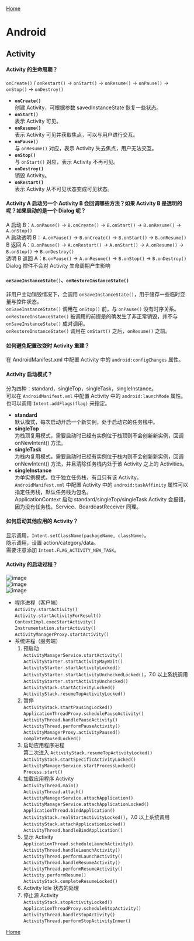 [Home](../../README.md)  

# Android  

## Activity  

#### Activity 的生命周期？  

`onCreate()` / `onRestart()` → `onStart()` → `onResume()` → `onPause()` → `onStop()` → `onDestroy()`  
- **`onCreate()`**  
创建 Activity，可根据参数 savedInstanceState 恢复一些状态。  
- **`onStart()`**  
表示 Activity 可见。  
- **`onResume()`**  
表示 Activity 可见并获取焦点，可以与用户进行交互。  
- **`onPause()`**  
与 `onResume()` 对应，表示 Activity 失去焦点，用户无法交互。  
- **`onStop()`**  
与 `onStart()` 对应，表示 Activity 不再可见。  
- **`onDestroy()`**  
销毁 Activity。  
- **`onRestart()`**  
表示 Activity 从不可见状态变成可见状态。  

#### Activity A 启动另一个 Activity B 会回调哪些方法？如果 Activity B 是透明的呢？如果启动的是一个 Dialog 呢？  

A 启动 B：`A.onPause()` → `B.onCreate()` → `B.onStart()` → `B.onResume()` → `A.onStop()`  
A 启动透明 B： `A.onPause()` → `B.onCreate()` → `B.onStart()` → `B.onResume()`  
B 返回 A：`B.onPause()` → `A.onRestart()` → `A.onStart()` → `A.onResume()` → `B.onStop()` → `B.onDestroy()`  
透明 B 返回 A：`B.onPause()` → `A.onResume()` → `B.onStop()` → `B.onDestroy()`  
Dialog 控件不会对 Activity 生命周期产生影响  

#### `onSaveInstanceState()`、`onRestoreInstanceState()`  

非用户主动销毁情况下，会调用 `onSaveInstanceState()`，用于储存一些临时变量与控件状态。  
`onSaveInstanceState()` 调用在 `onStop()` 前，与 `onPause()` 没有时序关系。  
`onRestoreInstanceState()` 被调用的前提是的确发生了非正常销毁，并不与 `onSaveInstanceState()` 成对调用。  
`onRestoreInstanceState()` 调用在 `onStart()` 之后，`onResume()` 之前。  

#### 如何避免配置改变时 Activity 重建？  

在 AndroidManifest.xml 中配置 Activity 中的 `android:configChanges` 属性。  

#### Activity 启动模式？  

分为四种：standard，singleTop，singleTask，singleInstance。  
可以在 `AndroidManifest.xml` 中配置 Activity 中的 `android:launchMode` 属性。也可以调用 `Intent.addFlags(flag)` 来指定。  
- **standard**  
默认模式，每次启动开启一个新实例，处于启动它的任务栈中。  
- **singleTop**  
为栈顶复用模式，需要启动时已经有实例位于栈顶则不会创新新实例，回调 onNewIntent() 方法。  
- **singleTask**  
为栈内复用模式，需要启动时已经有实例位于栈内则不会创新新实例，回调 onNewIntent() 方法，并且清除任务栈内处于该 Activity 之上的 Activities。  
- **singleInstance**  
为单实例模式，位于独立任务栈，有且只有该 Activity。  
`AndroidManifest.xml` 中配置 Activity 中的 `android:taskAffinity` 属性可以指定任务栈，默认任务栈为包名。  
ApplicationContext 启动 standard/singleTop/singleTask Activity 会报错，因为没有任务栈，Service、BoardcastReceiver 同理。  

#### 如何启动其他应用的 Activity？  

显示调用，`Intent.setClassName(packageName, className)`。  
隐示调用，设置 action/category/data。  
需要注意添加 `Intent.FLAG_ACTIVITY_NEW_TASK`。  

#### Activity 的启动过程？  
![image](https://user-images.githubusercontent.com/8423120/47200256-fa787e80-d3a7-11e8-9dec-f57c017af707.png)  
![image](https://user-images.githubusercontent.com/8423120/46187062-56556780-c314-11e8-8d8e-9df010a0a6f4.png)  
![image](https://user-images.githubusercontent.com/8423120/46188067-923efb80-c319-11e8-82ab-2161a4eaccda.png)  
- 程序进程（客户端）  
    `Activity.startActivity()`  
    `Activity.startActivityForResult()`  
    `ContextImpl.execStartActivity()`  
    `Instrumentation.startActivity()`  
    `ActivityManagerProxy.startActivity()`  
- 系统进程（服务端）  
    1. 预启动  
        `ActivityManagerService.startActivity()`  
        `ActivityStarter.startActivityMayWait()`  
        `ActivityStarter.startActivityLocked()`  
        `ActivityStarter.startActivityUncheckedLocked()`，7.0 以上系统调用 `ActivityStarter.startActivityUnchecked()`  
        `ActivityStack.startActivityLocked()`  
        `ActivityStack.resumeTopActivityLocked()`  
    2. 暂停  
        `ActivityStack.startPausingLocked()`  
        `ApplicationThreadProxy.schedulePauseActivity()`  
        `ActivityThread.handlePauseActivity()`  
        `ActivityThread.performPauseActivity()`  
        `ActivityManagerProxy.activityPaused()`  
        `completePausedLocked()`  
    3. 启动应用程序进程  
        第二次进入 `ActivityStack.resumeTopActivityLocked()`  
        `ActivityStack.startSpecificActivityLocked()`  
        `ActivityManagerService.startProcessLocked()`  
        `Process.start()`  
    4. 加载应用程序 Activity  
        `ActivityThread.main()`  
        `ActivityThread.attach()`  
        `ActivityManagerService.attachApplication()`  
        `ActivityManagerService.attachApplicationLocked()`  
        `ApplicationThread.bindApplication()`  
        `ActivityStack.realStartActivityLocked()`，7.0 以上系统调用 `ActivityStack.attachApplicationLocked()`  
        `ActivityThread.handleBindApplication()`  
    5. 显示 Activity  
        `ApplicationThread.scheduleLaunchActivity()`  
        `ActivityThread.handleLaunchActivity()`  
        `ActivityThread.performLaunchActivity()`  
        `ActivityThread.handleResumeActivity()`  
        `ActivityThread.performResumeActivity()`  
        `Activity.performResume()`  
        `ActivityStack.completeResumeLocked()`  
    6. Activity Idle 状态的处理  
    7. 停止源 Activity  
        `ActivityStack.stopActivityLocked()`  
        `ApplicationThreadProxy.scheduleStopActivity()`  
        `ActivityThread.handleStopActivity()`  
        `ActivityThread.performStopActivityInner()`  

[Home](../../README.md)  